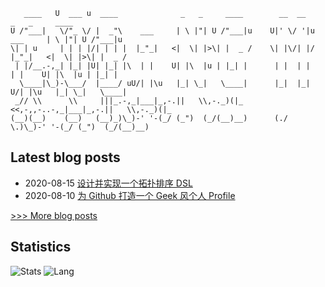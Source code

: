 
```
   ____   U  ___ u  ____              _   _     ____        __  __              _   _     ____   
U /"___|   \/"_ \/ |  _"\    ___     | \ |"| U /"___|u    U|' \/ '|u   ___     | \ |"| U /"___|u 
\| | u     | | | |/| | | |  |_"_|   <|  \| |>\| |  _ /    \| |\/| |/  |_"_|   <|  \| |>\| |  _ / 
 | |/__.-,_| |_| |U| |_| |\  | |    U| |\  |u | |_| |      | |  | |    | |    U| |\  |u | |_| |  
  \____|\_)-\___/  |____/ uU/| |\u   |_| \_|   \____|      |_|  |_|  U/| |\u   |_| \_|   \____|  
 _// \\      \\     |||_.-,_|___|_,-.||   \\,-._)(|_      <<,-,,-..-,_|___|_,-.||   \\,-._)(|_   
(__)(__)    (__)   (__)_)\_)-' '-(_/ (_")  (_/(__)__)      (./  \.)\_)-' '-(_/ (_")  (_/(__)__)  
```

## Latest blog posts
- 2020-08-15 [设计并实现一个拓扑排序 DSL](https://netcan.github.io/2020/08/15/%E8%AE%BE%E8%AE%A1%E5%B9%B6%E5%AE%9E%E7%8E%B0%E4%B8%80%E4%B8%AA%E6%8B%93%E6%89%91%E6%8E%92%E5%BA%8FDSL/)
- 2020-08-10 [为 Github 打造一个 Geek 风个人 Profile](https://netcan.github.io/2020/08/11/%E4%B8%BAGithub%E6%89%93%E9%80%A0%E4%B8%80%E4%B8%AAGeek%E9%A3%8E%E4%B8%AA%E4%BA%BAProfile/)

[>>> More blog posts](https://www.codming.com/)

## Statistics
![Stats](https://github-readme-stats.vercel.app/api?username=Swilder-M)
![Lang](https://github-readme-stats.vercel.app/api/top-langs/?username=Swilder-M&layout=compact)
